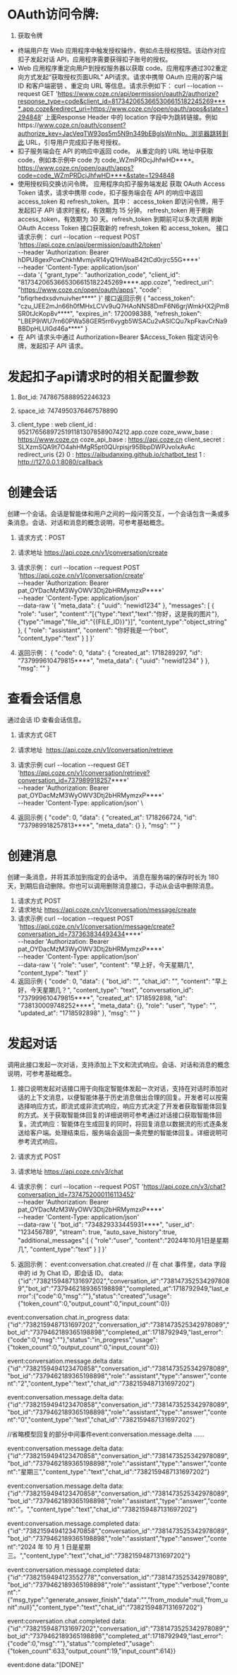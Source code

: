 # OAuth访问令牌: 

1. 获取令牌
- 终端用户在 Web 应用程序中触发授权操作，例如点击授权按钮。该动作对应扣子发起对话 API，应用程序需要获得扣子账号的授权。
- Web 应用程序重定向用户到授权服务器以获取 code。应用程序通过302重定向方式发起“获取授权页面URL” API请求。请求中携带 OAuth 应用的客户端 ID 和客户端密钥 、重定向 URL 等信息。请求示例如下：
curl --location --request GET 'https://www.coze.cn/api/permission/oauth2/authorize?response_type=code&client_id=8173420653665306615182245269****.app.coze&redirect_uri=https://www.coze.cn/open/oauth/apps&state=1294848'
上面Response Header 中的 location 字段中为跳转链接。例如https://www.coze.cn/oauth/consent?authorize_key=JacVeqTW93ps5m5N9n349bEBgIsWrnNp。浏览器跳转到此 URL，引导用户完成扣子账号授权。
- 扣子服务端会在 API 的响应中返回 code。
从重定向的 URL 地址中获取 code，例如本示例中 code 为 code_WZmPRDcjJhfwHD****。
https://www.coze.cn/open/oauth/apps?code=code_WZmPRDcjJhfwHD****&state=1294848
- 使用授权码交换访问令牌。
应用程序向扣子服务端发起 获取 OAuth Access Token 请求，请求中携带 code，扣子服务端会在 API 的响应中返回 access_token 和 refresh_token。其中：
access_token 即访问令牌，用于发起扣子 API 请求时鉴权，有效期为 15 分钟。
refresh_token 用于刷新 access_token，有效期为 30 天。refresh_token 到期前可以多次调用 刷新 OAuth Access Token 接口获取新的 refresh_token 和 access_token。
接口请求示例：
curl --location --request POST 'https://api.coze.cn/api/permission/oauth2/token' \
--header 'Authorization: Bearer hDPU8gexPcwChkhMvmjvR14yQ1HWoaB42tCd0rjrc55G****' \
--header 'Content-Type: application/json' \
--data '{
    "grant_type": "authorization_code",
    "client_id": "8173420653665306615182245269****.app.coze",
    "redirect_uri": "https://www.coze.cn/open/oauth/apps",
    "code": "bfiqrhedxsdvnuivher****"
}'
接口返回示例
{
    "access_token": "czu_UEE2mJn66h0fMHxLCVv9uQ7HAoNNS8DmF6N6grjWmkHX2jPm8SR0tJcKop8v****",
    "expires_in": 1720098388,
    "refresh_token": "LBEP9iWU7rn60PWa58GER5rr6vygb5WSACu2vASlCQu7kpFkavCrNa9BBDpHLUlGd46a****"
}
- 在 API 请求头中通过 Authorization=Bearer $Access_Token 指定访问令牌，发起扣子 API 请求。

# 发起扣子api请求时的相关配置参数
1. Bot_id:  7478675888952246323

2. space_id: 7474950376467578890

3. client_type : web
client_id : 95217656897251911813078589074212.app.coze
coze_www_base : https://www.coze.cn
coze_api_base : https://api.coze.cn
client_secret : SLXzmSQA9t7O4ahHMgR5pt0QUrpisjr95BbpDWPJvoIxAvAc
redirect_uris {2}
0 : https://aibudanxing.github.io/chatbot_test
1 : http://127.0.0.1:8080/callback


# 创建会话
创建一个会话。​
会话是智能体和用户之间的一段问答交互，一个会话包含一条或多条消息。会话、对话和消息的概念说明，可参考​基础概念。​
​
1. 请求方式​：POST​
2. 请求地址​
 https://api.coze.cn/v1/conversation/create​

3. 请求示例：
curl --location --request POST 'https://api.coze.cn/v1/conversation/create' \
--header 'Authorization: Bearer pat_OYDacMzM3WyOWV3Dtj2bHRMymzxP****' \
--header 'Content-Type: application/json' \
--data-raw '{
    "meta_data": {
        "uuid": "newid1234"
    },
   "messages": [
        {
            "role": "user",
            "content":"[{\"type\":\"text\",\"text\":\"你好，这是我的图片\"},{\"type\":\"image\",\"file_id\":\"{{FILE_ID}}\"}]",
            "content_type":"object_string"
        },
        {
            "role": "assistant",
            "content": "你好我是一个bot",
            "content_type":"text"
        }
    ]
}'

4. 返回示例：
{
    "code": 0,
    "data": {
        "created_at": 1718289297,
        "id": "737999610479815****",
        "meta_data": {
            "uuid": "newid1234"
        }
    },
    "msg": ""
}

# 查看会话信息
通过会话 ID 查看会话信息。​​
​
1. 请求方式​
GET​
2. 请求地址​
​
 https://api.coze.cn/v1/conversation/retrieve

3. 请求示例
curl --location --request GET 'https://api.coze.cn/v1/conversation/retrieve?conversation_id=737989918257****' \
--header 'Authorization: Bearer pat_OYDacMzM3WyOWV3Dtj2bHRMymzxP****' \
--header 'Content-Type: application/json' \

4. 返回示例
{
    "code": 0,
    "data": {
        "created_at": 1718266724,
        "id": "737989918257813****",
        "meta_data": {}
    },
    "msg": ""
}


# 创建消息
创建一条消息，并将其添加到指定的会话中。​
消息在服务端的保存时长为 180 天，到期后自动删除。你也可以调用​删除消息接口，手动从会话中删除消息。​
​
1. 请求方式​
POST​
2. 请求地址​
 https://api.coze.cn/v1/conversation/message/create​
3. 请求示例
curl --location --request POST 'https://api.coze.cn/v1/conversation/message/create?conversation_id=737363834493434****' \
--header 'Authorization: Bearer pat_OYDacMzM3WyOWV3Dtj2bHRMymzxP****' \
--header 'Content-Type: application/json' \
--data-raw '{
    "role": "user",
    "content": "早上好，今天星期几",
    "content_type": "text"
}'
4. 返回示例
{
    "code": 0,
    "data": {
        "bot_id": "",
        "chat_id": "",
        "content": "早上好，今天星期几？",
        "content_type": "text",
        "conversation_id": "737999610479815****",
        "created_at": 1718592898,
        "id": "738130009748252****",
        "meta_data": {},
        "role": "user",
        "type": "",
        "updated_at": "1718592898"
    },
    "msg": ""
}


# 发起对话
调用此接口发起一次对话，支持添加上下文和流式响应。​
会话、对话和消息的概念说明，可参考​基础概念。​

1. 接口说明​
发起对话接口用于向指定智能体发起一次对话，支持在对话时添加对话的上下文消息，以便智能体基于历史消息做出合理的回复。开发者可以按需选择响应方式，即流式或非流式响应，响应方式决定了开发者获取智能体回复的方式。关于获取智能体回复的详细说明可参考​通过对话接口获取智能体回复。​
流式响应：智能体在生成回复的同时，将回复消息以数据流的形式逐条发送给客户端。处理结束后，服务端会返回一条完整的智能体回复。详细说明可参考​流式响应。​
​
2. 请求方式​
POST​
3. 请求地址​
 https://api.coze.cn/v3/chat​​
4. 请求示例：
curl --location --request POST 'https://api.coze.cn/v3/chat?conversation_id=7374752000116113452' \
--header 'Authorization: Bearer pat_OYDacMzM3WyOWV3Dtj2bHRMymzxP****' \
--header 'Content-Type: application/json' \
--data-raw '{
    "bot_id": "734829333445931****",
    "user_id": "123456789",
    "stream": true,
    "auto_save_history":true,
    "additional_messages":[
        {
            "role":"user",
            "content":"2024年10月1日是星期几",
            "content_type":"text"
        }
    ]
}'

5. 返回示例：
event:conversation.chat.created
// 在 chat 事件里，data 字段中的 id 为 Chat ID，即会话 ID。
data:{"id":"7382159487131697202","conversation_id":"7381473525342978089","bot_id":"7379462189365198898","completed_at":1718792949,"last_error":{"code":0,"msg":""},"status":"created","usage":{"token_count":0,"output_count":0,"input_count":0}}

event:conversation.chat.in_progress
data:{"id":"7382159487131697202","conversation_id":"7381473525342978089","bot_id":"7379462189365198898","completed_at":1718792949,"last_error":{"code":0,"msg":""},"status":"in_progress","usage":{"token_count":0,"output_count":0,"input_count":0}}

event:conversation.message.delta
data:{"id":"7382159494123470858","conversation_id":"7381473525342978089","bot_id":"7379462189365198898","role":"assistant","type":"answer","content":"2","content_type":"text","chat_id":"7382159487131697202"}

event:conversation.message.delta
data:{"id":"7382159494123470858","conversation_id":"7381473525342978089","bot_id":"7379462189365198898","role":"assistant","type":"answer","content":"0","content_type":"text","chat_id":"7382159487131697202"}

//省略模型回复的部分中间事件event:conversation.message.delta
......

event:conversation.message.delta
data:{"id":"7382159494123470858","conversation_id":"7381473525342978089","bot_id":"7379462189365198898","role":"assistant","type":"answer","content":"星期三","content_type":"text","chat_id":"7382159487131697202"}

event:conversation.message.delta
data:{"id":"7382159494123470858","conversation_id":"7381473525342978089","bot_id":"7379462189365198898","role":"assistant","type":"answer","content":"。","content_type":"text","chat_id":"7382159487131697202"}

event:conversation.message.completed
data:{"id":"7382159494123470858","conversation_id":"7381473525342978089","bot_id":"7379462189365198898","role":"assistant","type":"answer","content":"2024 年 10 月 1 日是星期三。","content_type":"text","chat_id":"7382159487131697202"}

event:conversation.message.completed
data:{"id":"7382159494123552778","conversation_id":"7381473525342978089","bot_id":"7379462189365198898","role":"assistant","type":"verbose","content":"{\"msg_type\":\"generate_answer_finish\",\"data\":\"\",\"from_module\":null,\"from_unit\":null}","content_type":"text","chat_id":"7382159487131697202"}

event:conversation.chat.completed
data:{"id":"7382159487131697202","conversation_id":"7381473525342978089","bot_id":"7379462189365198898","completed_at":1718792949,"last_error":{"code":0,"msg":""},"status":"completed","usage":{"token_count":633,"output_count":19,"input_count":614}}

event:done
data:"[DONE]"
